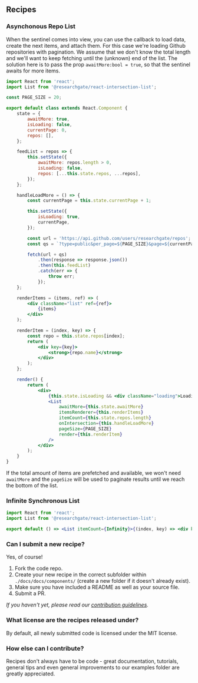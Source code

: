 ## Recipes

### Asynchonous Repo List

When the sentinel comes into view, you can use the callback to load data, create the next items, and attach them. For
this case we're loading Github repositories with pagination. We assume that we don't know the total length and we'll
want to keep fetching until the (unknown) end of the list. The solution here is to pass the prop `awaitMore:bool =
true`, so that the sentinel awaits for more items.

```jsx
import React from 'react';
import List from '@researchgate/react-intersection-list';

const PAGE_SIZE = 20;

export default class extends React.Component {
    state = {
        awaitMore: true,
        isLoading: false,
        currentPage: 0,
        repos: [],
    };

    feedList = repos => {
        this.setState({
            awaitMore: repos.length > 0,
            isLoading: false,
            repos: [...this.state.repos, ...repos],
        });
    };

    handleLoadMore = () => {
        const currentPage = this.state.currentPage + 1;

        this.setState({
            isLoading: true,
            currentPage,
        });

        const url = 'https://api.github.com/users/researchgate/repos';
        const qs = `?type=public&per_page=${PAGE_SIZE}&page=${currentPage}`;

        fetch(url + qs)
            .then(response => response.json())
            .then(this.feedList)
            .catch(err => {
                throw err;
            });
    };

    renderItems = (items, ref) => (
        <div className="list" ref={ref}>
            {items}
        </div>
    );

    renderItem = (index, key) => {
        const repo = this.state.repos[index];
        return (
            <div key={key}>
                <strong>{repo.name}</strong>
            </div>
        );
    };

    render() {
        return (
            <div>
                {this.state.isLoading && <div className="loading">Loading</div>}
                <List
                    awaitMore={this.state.awaitMore}
                    itemsRenderer={this.renderItems}
                    itemCount={this.state.repos.length}
                    onIntersection={this.handleLoadMore}
                    pageSize={PAGE_SIZE}
                    render={this.renderItem}
                />
            </div>
        );
    }
}
```

If the total amount of items are prefetched and available, we won't need `awaitMore` and the `pageSize` will be used to
paginate results until we reach the bottom of the list.

### Infinite Synchronous List

```jsx
import React from 'react';
import List from '@researchgate/react-intersection-list';

export default () => <List itemCount={Infinity}>{(index, key) => <div key={key}>{index}</div>}</List>;
```

### Can I submit a new recipe?

Yes, of course!

1. Fork the code repo.
2. Create your new recipe in the correct subfolder within `./docs/docs/components/` (create a new folder if it doesn't
   already exist).
3. Make sure you have included a README as well as your source file.
4. Submit a PR.

_If you haven't yet, please read our
[contribution guidelines](https://github.com/researchgate/react-intersection-list/blob/master/.github/CONTRIBUTING.md)._

### What license are the recipes released under?

By default, all newly submitted code is licensed under the MIT license.

### How else can I contribute?

Recipes don't always have to be code - great documentation, tutorials, general tips and even general improvements to our
examples folder are greatly appreciated.
